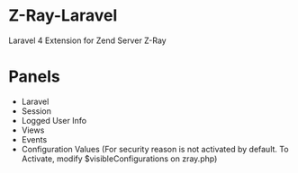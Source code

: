 Z-Ray-Laravel
=============

Laravel 4 Extension for Zend Server Z-Ray

Panels
=============
- Laravel
- Session
- Logged User Info
- Views
- Events
- Configuration Values (For security reason is not activated by default. To Activate, modify $visibleConfigurations on zray.php)
